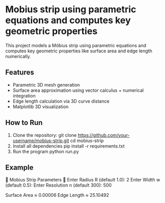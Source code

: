 #  Mobius strip using parametric equations and computes key geometric properties

This project models a Möbius strip using parametric equations and computes key geometric properties like surface area and edge length numerically.

## Features

- Parametric 3D mesh generation
- Surface area approximation using vector calculus + numerical integration
- Edge length calculation via 3D curve distance
- Matplotlib 3D visualization

## How to Run

1. Clone the repository:
   git clone https://github.com/your-username/mobius-strip.git
   cd mobius-strip
2. Install all dependencies
   pip install -r requirements.txt
3. Run the program
   python run.py

## Example
🔷 Mobius Strip Parameters 🔷
Enter Radius R (default 1.0): 2
Enter Width w (default 0.5):
Enter Resolution n (default 300): 500

Surface Area ≈ 0.00006
Edge Length ≈ 25.10492


